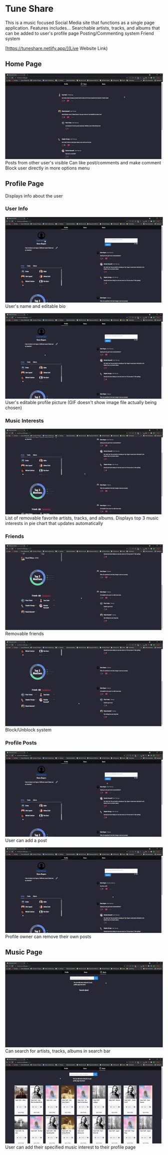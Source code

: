 # Tune Share

This is a music focused Social Media site that functions as a single page application. Features includes...
    Searchable artists, tracks, and albums that can be added to user's profile page
    Posting/Commenting system
    Friend system

[https://tuneshare.netlify.app/](Live Website Link)

## Home Page

![screen-gif](./src/assets/readme/home_page.gif)
Posts from other user's visible
Can like post/comments and make comment
Block user directly in more options menu

## Profile Page

Displays info about the user

### User Info

![screen-gif](./src/assets/readme/profile_bio.gif)
User's name and editable bio

![screen-gif](./src/assets/readme/profile_image.gif)
User's editable profile picture (GIF doesn't show image file actually being chosen)

### Music Interests

![screen-gif](./src/assets/readme/profile_music.gif)
List of removable favorite artists, tracks, and albums. 
Displays top 3 music interests in pie chart that updates automatically

### Friends

![screen-gif](./src/assets/readme/friends_remove.gif)
Removable friends

![screen-gif](./src/assets/readme/friends_blockSystem.gif)
Block/Unblock system

### Profile Posts

![screen-gif](./src/assets/readme/create_post.gif)
User can add a post

![screen-gif](./src/assets/readme/remove_post.gif)
Profile owner can remove their own posts

## Music Page

![screen-gif](./src/assets/readme/music_search.gif)
Can search for artists, tracks, albums in search bar

![screen-gif](./src/assets/readme/music_add.gif)
User can add their specified music interest to their profile page



